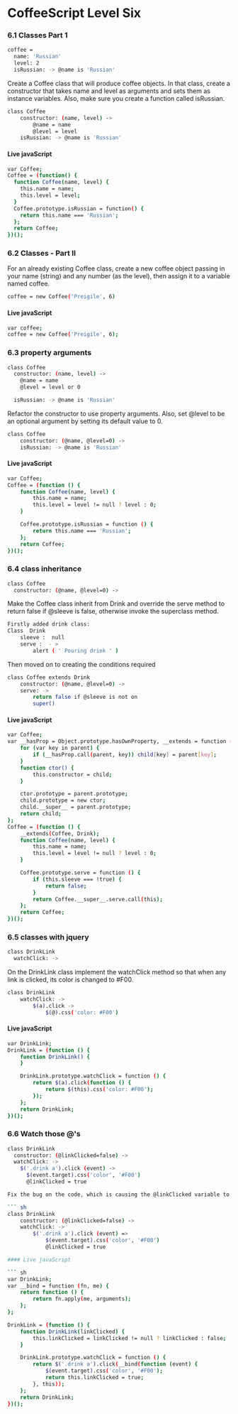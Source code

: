 # CoffeeScript Level Six

### 6.1 Classes Part 1

``` sh 
coffee =
  name: 'Russian'
  level: 2
  isRussian: -> @name is 'Russian'
```

Create a Coffee class that will produce coffee objects. In that class, create a constructor that takes name and level as arguments and sets them as instance variables. Also, make sure you create a function called isRussian.
``` sh 
class Coffee
    constructor: (name, level) ->
        @name = name
        @level = level
    isRussian: -> @name is 'Russian'
```

#### Live javaScript

``` sh 
var Coffee;
Coffee = (function() {
  function Coffee(name, level) {
    this.name = name;
    this.level = level;
  }
  Coffee.prototype.isRussian = function() {
    return this.name === 'Russian';
  };
  return Coffee;
})();
```

### 6.2 Classes - Part II

For an already existing Coffee class, create a new coffee object passing in your name (string) and any number (as the level), then assign it to a variable named coffee.
``` sh 
coffee = new Coffee('Preigile', 6)
```

#### Live javaScript

``` sh 
var coffee;
coffee = new Coffee('Preigile', 6);
```

### 6.3 property arguments

``` sh 
class Coffee
  constructor: (name, level) ->
    @name = name
    @level = level or 0

  isRussian: -> @name is 'Russian'
```
Refactor the constructor to use property arguments. Also, set @level to be an optional argument by setting its default value to 0.

``` sh 
class Coffee
    constructor: (@name, @level=0) ->
    isRussian: -> @name is 'Russian'
```

#### Live javaScript

``` sh 
var Coffee;
Coffee = (function () {
    function Coffee(name, level) {
        this.name = name;
        this.level = level != null ? level : 0;
    }

    Coffee.prototype.isRussian = function () {
        return this.name === 'Russian';
    };
    return Coffee;
})();
```

### 6.4 class inheritance

``` sh 
class Coffee
  constructor: (@name, @level=0) ->
```

Make the Coffee class inherit from Drink and override the serve method to return false if @sleeve is false, otherwise invoke the superclass method.

``` sh 
Firstly added drink class:
Class  Drink
    sleeve :  null
    serve :  - >
        alert ( ' Pouring drink ' )
```

Then moved on to creating the conditions required
``` sh 
class Coffee extends Drink
    constructor: (@name, @level=0) ->
    serve: ->
        return false if @sleeve is not on
        super()
```

#### Live javaScript

``` sh 
var Coffee;
var __hasProp = Object.prototype.hasOwnProperty, __extends = function (child, parent) {
    for (var key in parent) {
        if (__hasProp.call(parent, key)) child[key] = parent[key];
    }
    function ctor() {
        this.constructor = child;
    }

    ctor.prototype = parent.prototype;
    child.prototype = new ctor;
    child.__super__ = parent.prototype;
    return child;
};
Coffee = (function () {
    __extends(Coffee, Drink);
    function Coffee(name, level) {
        this.name = name;
        this.level = level != null ? level : 0;
    }

    Coffee.prototype.serve = function () {
        if (this.sleeve === !true) {
            return false;
        }
        return Coffee.__super__.serve.call(this);
    };
    return Coffee;
})();
```

### 6.5 classes with jquery

``` sh 
class DrinkLink
  watchClick: ->
```

On the DrinkLink class  implement the watchClick method so that when any link is clicked, its color is changed to #F00.
``` sh 
class DrinkLink
    watchClick: ->
        $(a).click ->
            $(@).css('color: #F00')
```

#### Live javaScript
``` sh 
var DrinkLink;
DrinkLink = (function () {
    function DrinkLink() {
    }

    DrinkLink.prototype.watchClick = function () {
        return $(a).click(function () {
            return $(this).css('color: #F00');
        });
    };
    return DrinkLink;
})();
```

### 6.6 Watch those @'s

``` sh 
class DrinkLink
  constructor: (@linkClicked=false) ->
  watchClick: ->
    $('.drink a').click (event) ->
      $(event.target).css('color', '#F00')
      @linkClicked = true

Fix the bug on the code, which is causing the @linkClicked variable to not be properly set when a link is clicked.

``` sh 
class DrinkLink
    constructor: (@linkClicked=false) ->
    watchClick: ->
        $('.drink a').click (event) =>
            $(event.target).css('color', '#F00')
            @linkClicked = true

#### Live javaScript

``` sh 
var DrinkLink;
var __bind = function (fn, me) {
    return function () {
        return fn.apply(me, arguments);
    };
};

DrinkLink = (function () {
    function DrinkLink(linkClicked) {
        this.linkClicked = linkClicked != null ? linkClicked : false;
    }

    DrinkLink.prototype.watchClick = function () {
        return $('.drink a').click(__bind(function (event) {
            $(event.target).css('color', '#F00');
            return this.linkClicked = true;
        }, this));
    };
    return DrinkLink;
})();
```
